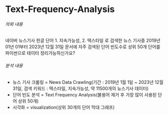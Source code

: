 # Text-Frequency-Analysis

###### 의뢰 내용
네이버 뉴스기사 한글 단어 1. 지속가능성, 2. 텍스타일 로 검색한 뉴스 기사중 2019년 01년 01부터 2023년 12월 31일 문서에 자주 검색된 단어 빈도수로 상위 50개 단어를 파이썬으로 테이터 정리가능하신가요?

###### 분석 내용
- 뉴스 기사 크롤링 = News Data Crawling(기간 : 2019년 1월 1일 ~ 2023년 12월 31일, 검색 키워드 : 텍스타일, 지속가능성, 약 11500개의 뉴스기사 데이터)
- 단어 빈도 분석 = Text Frequency Analysis(불용어 제거 후 가장 많이 사용된 단어 상위 50개)
- 시각화 = visualization(상위 30개의 단어 막대 그래프)

